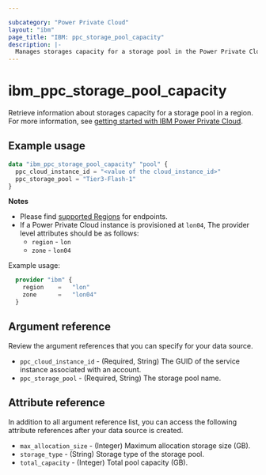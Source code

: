 ```yaml
---

subcategory: "Power Private Cloud"
layout: "ibm"
page_title: "IBM: ppc_storage_pool_capacity"
description: |-
  Manages storages capacity for a storage pool in the Power Private Cloud.
---
```


# ibm_ppc_storage_pool_capacity
Retrieve information about storages capacity for a storage pool in a region. For more information, see [getting started with IBM Power Private Cloud](https://cloud.ibm.com/docs/power-iaas?topic=power-iaas-getting-started).

## Example usage

```terraform
data "ibm_ppc_storage_pool_capacity" "pool" {
  ppc_cloud_instance_id = "<value of the cloud_instance_id>"
  ppc_storage_pool = "Tier3-Flash-1"
}
```

**Notes**

* Please find [supported Regions](https://cloud.ibm.com/apidocs/power-cloud#endpoint) for endpoints.
* If a Power Private Cloud instance is provisioned at `lon04`, The provider level attributes should be as follows:
  * `region` - `lon`
  * `zone` - `lon04`

Example usage:

  ```terraform
    provider "ibm" {
      region    =   "lon"
      zone      =   "lon04"
    }
  ```
  
## Argument reference
Review the argument references that you can specify for your data source.

- `ppc_cloud_instance_id` - (Required, String) The GUID of the service instance associated with an account.
- `ppc_storage_pool` - (Required, String) The storage pool name.

## Attribute reference
In addition to all argument reference list, you can access the following attribute references after your data source is created.

- `max_allocation_size` - (Integer) Maximum allocation storage size (GB).
- `storage_type` - (String) Storage type of the storage pool.
- `total_capacity` - (Integer) Total pool capacity (GB).
